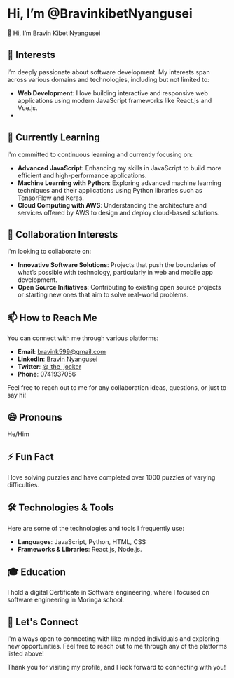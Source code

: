 # Hi, I’m @BravinkibetNyangusei

👋 Hi, I’m Bravin Kibet Nyangusei

## 👀 Interests

I’m deeply passionate about software development. My interests span across various domains and technologies, including but not limited to:

- **Web Development**: I love building interactive and responsive web applications using modern JavaScript frameworks like React.js and Vue.js.
- 
## 🌱 Currently Learning

I'm committed to continuous learning and currently focusing on:

- **Advanced JavaScript**: Enhancing my skills in JavaScript to build more efficient and high-performance applications.
- **Machine Learning with Python**: Exploring advanced machine learning techniques and their applications using Python libraries such as TensorFlow and Keras.
- **Cloud Computing with AWS**: Understanding the architecture and services offered by AWS to design and deploy cloud-based solutions.

## 💞️ Collaboration Interests

I'm looking to collaborate on:

- **Innovative Software Solutions**: Projects that push the boundaries of what’s possible with technology, particularly in web and mobile app development.
- **Open Source Initiatives**: Contributing to existing open source projects or starting new ones that aim to solve real-world problems.

## 📫 How to Reach Me

You can connect with me through various platforms:

- **Email**: bravink599@gmail.com
- **LinkedIn**: [Bravin Nyangusei](https://www.linkedin.com/in/bravin-nyangusei-450385309/)
- **Twitter**: [@_the_jocker](https://twitter.com/_the_jocker)
- **Phone**: 0741937056

Feel free to reach out to me for any collaboration ideas, questions, or just to say hi!

## 😄 Pronouns

He/Him

## ⚡ Fun Fact

I love solving puzzles and have completed over 1000 puzzles of varying difficulties.
## 🛠️ Technologies & Tools

Here are some of the technologies and tools I frequently use:

- **Languages**: JavaScript, Python, HTML, CSS
- **Frameworks & Libraries**: React.js, Node.js.

## 🎓 Education

I hold a digital Certificate in Software engineering, where I focused on software engineering in Moringa school.

## 💬 Let's Connect

I'm always open to connecting with like-minded individuals and exploring new opportunities. Feel free to reach out to me through any of the platforms listed above!

Thank you for visiting my profile, and I look forward to connecting with you!
